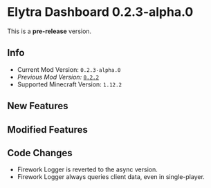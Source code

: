 # Elytra Dashboard 0.2.3-alpha.0

This is a **pre-release** version.

## Info

- Current Mod Version: `0.2.3-alpha.0`
- *Previous Mod Version:* [`0.2.2`](https://github.com/Rainyaphthyl/ElytraDashboard/releases/tag/v0.2.2)
- Supported Minecraft Version: `1.12.2`

## New Features

## Modified Features

## Code Changes

- Firework Logger is reverted to the async version.
- Firework Logger always queries client data, even in single-player.
